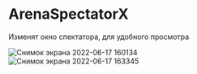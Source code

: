 # ArenaSpectatorX

Изменят окно спектатора, для удобного просмотра

![Снимок экрана 2022-06-17 160134](https://user-images.githubusercontent.com/57856647/174308923-32ca9d76-6724-4ed6-9b91-9639d42bbbf0.jpg)
![Снимок экрана 2022-06-17 163345](https://user-images.githubusercontent.com/57856647/174308930-755d6942-6d63-438c-bc96-d4be2f38df3c.jpg)
